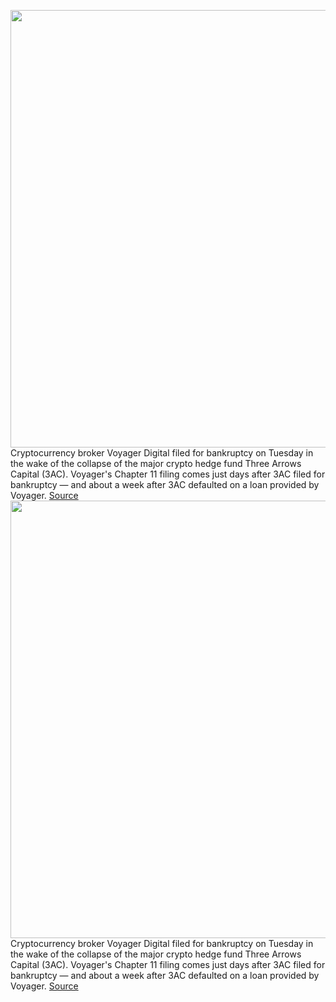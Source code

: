 <img src='https://cdn.vox-cdn.com/thumbor/0okGie1X4rmMbNwGWQ3PZjoHVbk=/0x0:2040x1360/1200x800/filters:focal(857x517:1183x843)/cdn.vox-cdn.com/uploads/chorus_image/image/71051141/acastro_220524_STK428_0002.0.jpg' width='700px' /><br/>
Cryptocurrency broker Voyager Digital filed for bankruptcy on Tuesday in the wake of the collapse of the major crypto hedge fund Three Arrows Capital (3AC). Voyager's Chapter 11 filing comes just days after 3AC filed for bankruptcy — and about a week after 3AC defaulted on a loan provided by Voyager.
<a href='https://www.theverge.com/2022/7/6/23196500/cryptocurrency-broker-voyager-digital-bankruptcy'> Source <a/><img src='https://cdn.vox-cdn.com/thumbor/0okGie1X4rmMbNwGWQ3PZjoHVbk=/0x0:2040x1360/1200x800/filters:focal(857x517:1183x843)/cdn.vox-cdn.com/uploads/chorus_image/image/71051141/acastro_220524_STK428_0002.0.jpg' width='700px' /><br/>
Cryptocurrency broker Voyager Digital filed for bankruptcy on Tuesday in the wake of the collapse of the major crypto hedge fund Three Arrows Capital (3AC). Voyager's Chapter 11 filing comes just days after 3AC filed for bankruptcy — and about a week after 3AC defaulted on a loan provided by Voyager.
<a href='https://www.theverge.com/2022/7/6/23196500/cryptocurrency-broker-voyager-digital-bankruptcy'> Source <a/>